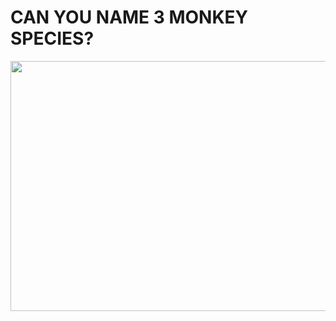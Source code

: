 # CAN YOU NAME 3 MONKEY SPECIES?

<p align="center">
<img src="data/Ima
frontmonkeypic.jpgges/frontmonkeypic.jpg"  height="400" width="600" />
</p>
